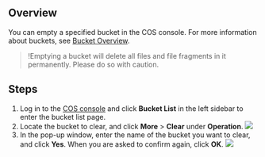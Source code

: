 ## Overview

You can empty a specified bucket in the COS console. For more information about buckets, see [Bucket Overview](https://intl.cloud.tencent.com/document/product/436/13312).

> !Emptying a bucket will delete all files and file fragments in it permanently. Please do so with caution.

## Steps

1. Log in to the [COS console](https://console.cloud.tencent.com/cos5) and click **Bucket List** in the left sidebar to enter the bucket list page.
2. Locate the bucket to clear, and click **More** > **Clear** under **Operation**.
![](https://main.qcloudimg.com/raw/1baeba77031a31a1a242c237da68e376.png)
3. In the pop-up window, enter the name of the bucket you want to clear, and click **Yes**. When you are asked to confirm again, click **OK**.
![](https://main.qcloudimg.com/raw/8751c66b4890b17b08299f76d553c65c.png)
